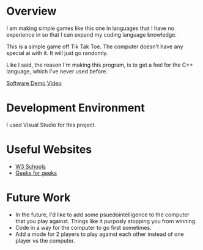# Overview

I am making simple games like this one in languages that I have no experience in so that I can expand my coding language knowledge.

This is a simple game off Tik Tak Toe. The computer doesn't have any special ai with it. It will just go randomly. 

Like I said, the reason I'm making this program, is to get a feel for the C++ language, which I've never used before.

[Software Demo Video](https://www.youtube.com/watch?v=anqGM1-ESt4&ab_channel=Damian%27sArchive)

# Development Environment

I used Visual Studio for this project.

# Useful Websites

* [W3 Schools](https://www.w3schools.com/)
* [Geeks for geeks](https://www.geeksforgeeks.org/)

# Future Work

* In the future, I'd like to add some psuedointelligence to the computer that you play against. Things like it purposly stopping you from winning.
* Code in a way for the computer to go first sometimes.
* Add a mode for 2 players to play against each other instead of one player vs the computer.